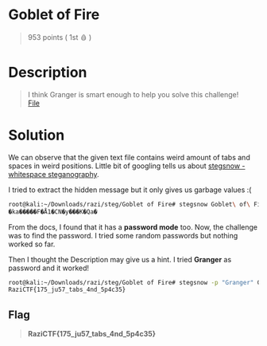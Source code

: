 # Goblet of Fire
> 953 points ( 1st :drop_of_blood: )

# Description
> I think Granger is smart enough to help you solve this challenge! <br>
> [File](Goblet_of_Fire.txt)

# Solution
We can observe that the given text file contains weird amount of tabs and spaces in weird positions.
Little bit of googling tells us about [stegsnow - whitespace steganography](http://manpages.ubuntu.com/manpages/bionic/man1/stegsnow.1.html).

I tried to extract the hidden message but it only gives us garbage values :(
```sh
root@kali:~/Downloads/razi/steg/Goblet of Fire# stegsnow Goblet\ of\ Fire.txt
�ka�����F�Å1�CN�y���K�Qa�
```
From the docs, I found that it has a **password mode** too. Now, the challenge was to find the password. I tried some random passwords but nothing worked so far.

Then I thought the Description may give us a hint. I tried **Granger** as password and it worked!
```sh
root@kali:~/Downloads/razi/steg/Goblet of Fire# stegsnow -p "Granger" Goblet\ of\ Fire.txt
RaziCTF{175_ju57_tabs_4nd_5p4c35}
```

## Flag
> **RaziCTF{175_ju57_tabs_4nd_5p4c35}**
